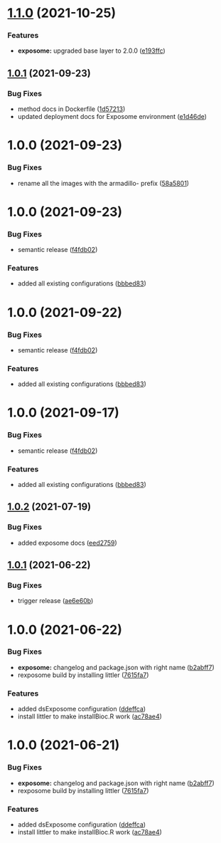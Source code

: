# [1.1.0](https://github.com/datashield/docker-armadillo-rserver-base/compare/@datashield/armadillo-rserver-exposome-v1.0.1...@datashield/armadillo-rserver-exposome-v1.1.0) (2021-10-25)


### Features

* **exposome:** upgraded base layer to 2.0.0 ([e193ffc](https://github.com/datashield/docker-armadillo-rserver-base/commit/e193ffccb23ec465d67878621185c20abc0177fc))

## [1.0.1](https://github.com/datashield/docker-armadillo-rserver-base/compare/@datashield/armadillo-rserver-exposome-v1.0.0...@datashield/armadillo-rserver-exposome-v1.0.1) (2021-09-23)


### Bug Fixes

* method docs in Dockerfile ([1d57213](https://github.com/datashield/docker-armadillo-rserver-base/commit/1d57213690dc1c300fdedd496d30035762edcdad))
* updated deployment docs for Exposome environment ([e1d46de](https://github.com/datashield/docker-armadillo-rserver-base/commit/e1d46de5f8bb8c5dcbc644490b138c633ac8ac53))

# 1.0.0 (2021-09-23)


### Bug Fixes

* rename all the images with the armadillo- prefix ([58a5801](https://github.com/datashield/docker-armadillo-rserver-base/commit/58a5801382b3561e99926e44082fd273e9226a26))

# 1.0.0 (2021-09-23)


### Bug Fixes

* semantic release ([f4fdb02](https://github.com/datashield/docker-armadillo-rserver-base/commit/f4fdb025fe06a31c4accf720b6c4c0c3854fc655))


### Features

* added all existing configurations ([bbbed83](https://github.com/datashield/docker-armadillo-rserver-base/commit/bbbed83c99cb2c754b3e430f506ee1f29e1d9153))

# 1.0.0 (2021-09-22)


### Bug Fixes

* semantic release ([f4fdb02](https://github.com/datashield/docker-armadillo-rserver-base/commit/f4fdb025fe06a31c4accf720b6c4c0c3854fc655))


### Features

* added all existing configurations ([bbbed83](https://github.com/datashield/docker-armadillo-rserver-base/commit/bbbed83c99cb2c754b3e430f506ee1f29e1d9153))

# 1.0.0 (2021-09-17)


### Bug Fixes

* semantic release ([f4fdb02](https://github.com/datashield/docker-armadillo-rserver-base/commit/f4fdb025fe06a31c4accf720b6c4c0c3854fc655))


### Features

* added all existing configurations ([bbbed83](https://github.com/datashield/docker-armadillo-rserver-base/commit/bbbed83c99cb2c754b3e430f506ee1f29e1d9153))

## [1.0.2](https://github.com/molgenis/molgenis-ops-docker/compare/@molgenis/rserver-exposome-v1.0.1...@molgenis/rserver-exposome-v1.0.2) (2021-07-19)


### Bug Fixes

* added exposome docs ([eed2759](https://github.com/molgenis/molgenis-ops-docker/commit/eed275962357d76b64d047b8878eedf612e94e8c))

## [1.0.1](https://github.com/molgenis/molgenis-ops-docker/compare/@molgenis/rserver-exposome-v1.0.0...@molgenis/rserver-exposome-v1.0.1) (2021-06-22)


### Bug Fixes

* trigger release ([ae6e60b](https://github.com/molgenis/molgenis-ops-docker/commit/ae6e60b479bb752f00677791357393fc6e94b435))

# 1.0.0 (2021-06-22)


### Bug Fixes

* **exposome:** changelog and package.json with right name ([b2abff7](https://github.com/molgenis/molgenis-ops-docker/commit/b2abff710cbaeb54fddf96cc7d7f25b01a0fb6e9))
* rexposome build by installing littler ([7615fa7](https://github.com/molgenis/molgenis-ops-docker/commit/7615fa756cdc882eabdb50a87bedea2c91d2c5dc))


### Features

* added dsExposome configuration ([ddeffca](https://github.com/molgenis/molgenis-ops-docker/commit/ddeffca4efed8d89d331fc6f51cde7840ec83168))
* install littler to make installBioc.R work ([ac78ae4](https://github.com/molgenis/molgenis-ops-docker/commit/ac78ae489958e4668550e3c71dd78a56002427b5))

# 1.0.0 (2021-06-21)


### Bug Fixes

* **exposome:** changelog and package.json with right name ([b2abff7](https://github.com/molgenis/molgenis-ops-docker/commit/b2abff710cbaeb54fddf96cc7d7f25b01a0fb6e9))
* rexposome build by installing littler ([7615fa7](https://github.com/molgenis/molgenis-ops-docker/commit/7615fa756cdc882eabdb50a87bedea2c91d2c5dc))


### Features

* added dsExposome configuration ([ddeffca](https://github.com/molgenis/molgenis-ops-docker/commit/ddeffca4efed8d89d331fc6f51cde7840ec83168))
* install littler to make installBioc.R work ([ac78ae4](https://github.com/molgenis/molgenis-ops-docker/commit/ac78ae489958e4668550e3c71dd78a56002427b5))
